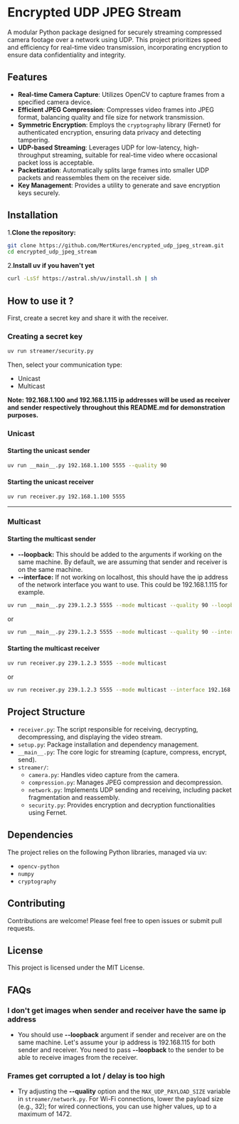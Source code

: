 # Encrypted UDP JPEG Stream

A modular Python package designed for securely streaming compressed camera footage over a network using UDP. This project prioritizes speed and efficiency for real-time video transmission, incorporating encryption to ensure data confidentiality and integrity.

## Features

- **Real-time Camera Capture**: Utilizes OpenCV to capture frames from a specified camera device.
- **Efficient JPEG Compression**: Compresses video frames into JPEG format, balancing quality and file size for network transmission.
- **Symmetric Encryption**: Employs the `cryptography` library (Fernet) for authenticated encryption, ensuring data privacy and detecting tampering.
- **UDP-based Streaming**: Leverages UDP for low-latency, high-throughput streaming, suitable for real-time video where occasional packet loss is acceptable.
- **Packetization**: Automatically splits large frames into smaller UDP packets and reassembles them on the receiver side.
- **Key Management**: Provides a utility to generate and save encryption keys securely.

## Installation

1.**Clone the repository:**

```bash
git clone https://github.com/MertKures/encrypted_udp_jpeg_stream.git
cd encrypted_udp_jpeg_stream
```

2.**Install uv if you haven't yet**

```bash
curl -LsSf https://astral.sh/uv/install.sh | sh
```

## How to use it ?

First, create a secret key and share it with the receiver.

### Creating a secret key

```bash
uv run streamer/security.py
```

Then, select your communication type:

- Unicast
- Multicast

**Note: 192.168.1.100 and 192.168.1.115 ip addresses will be used as receiver and sender respectively throughout this README.md for demonstration purposes.**

### Unicast

#### Starting the unicast sender

```bash
uv run __main__.py 192.168.1.100 5555 --quality 90
```

#### Starting the unicast receiver

```bash
uv run receiver.py 192.168.1.100 5555
```

---

### Multicast

#### Starting the multicast sender

- **--loopback:** This should be added to the arguments if working on the same machine. By default, we are assuming that sender and receiver is on the same machine.
- **--interface:** If not working on localhost, this should have the ip address of the network interface you want to use. This could be 192.168.1.115 for example.

```bash
uv run __main__.py 239.1.2.3 5555 --mode multicast --quality 90 --loopback
```

or

```bash
uv run __main__.py 239.1.2.3 5555 --mode multicast --quality 90 --interface 192.168.1.115
```

#### Starting the multicast receiver

```bash
uv run receiver.py 239.1.2.3 5555 --mode multicast
```

or

```bash
uv run receiver.py 239.1.2.3 5555 --mode multicast --interface 192.168.1.100
```

## Project Structure

- `receiver.py`: The script responsible for receiving, decrypting, decompressing, and displaying the video stream.
- `setup.py`: Package installation and dependency management.
- `__main__.py`: The core logic for streaming (capture, compress, encrypt, send).
- `streamer/`:
  - `camera.py`: Handles video capture from the camera.
  - `compression.py`: Manages JPEG compression and decompression. 
  - `network.py`: Implements UDP sending and receiving, including packet fragmentation and reassembly.
  - `security.py`: Provides encryption and decryption functionalities using Fernet.

## Dependencies

The project relies on the following Python libraries, managed via uv:

- `opencv-python`
- `numpy`
- `cryptography`

## Contributing

Contributions are welcome! Please feel free to open issues or submit pull requests.

## License

This project is licensed under the MIT License.

## FAQs

### I don't get images when sender and receiver have the same ip address

- You should use **--loopback** argument if sender and receiver are on the same machine. Let's assume your ip address is 192.168.115 for both sender and receiver. You need to pass **--loopback** to the sender to be able to receive images from the receiver.

### Frames get corrupted a lot / delay is too high

- Try adjusting the **--quality** option and the `MAX_UDP_PAYLOAD_SIZE` variable in `streamer/network.py`. For Wi-Fi connections, lower the payload size (e.g., 32); for wired connections, you can use higher values, up to a maximum of 1472.
